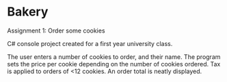 # Bakery
Assignment 1: Order some cookies

C# console project created for a first year university class.

The user enters a number of cookies to order, and their name.
The program sets the price per cookie depending on the number of
cookies ordered. Tax is applied to orders of <12 cookies.
An order total is neatly displayed.